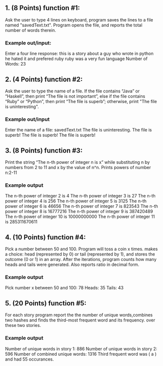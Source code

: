 ## 1. (8 Points) function #1: 
Ask the user to type 4 lines on keyboard,  program saves the lines to a file named "savedText.txt". Program opens the file, and reports the total number of words therein.
### Example out/input:
Enter a four line response:
this is a story
about a guy who wrote in python
he hated it and prefered ruby
ruby was a very fun language
Number of Words:        23


## 2. (4 Points) function #2: 
Ask the user to type the name of a file. If the file contains “Java” or “Haskell”, then print “The file is not important”, else if the file contains “Ruby” or “Python”, then print “The file is superb”;
otherwise, print "The file is uninteresting".
### Example out/input
Enter the name of a file: savedText.txt
The file is uninteresting.
The file is superb!
The file is superb!
The file is superb!

## 3. (8 Points) function #3: 
Print the string “The n-th power of integer n is x” while substituting n by numbers
from 2 to 11 and x by the value of n^n. Prints powers of number n:2-11
### Example output
The n-th power of integer 2 is 4
The n-th power of integer 3 is 27
The n-th power of integer 4 is 256
The n-th power of integer 5 is 3125
The n-th power of integer 6 is 46656
The n-th power of integer 7 is 823543
The n-th power of integer 8 is 16777216
The n-th power of integer 9 is 387420489
The n-th power of integer 10 is 10000000000
The n-th power of integer 11 is 285311670611

## 4. (10 Points) function #4: 
Pick a number between 50 and 100. Program will toss a coin x times. 
makes a choice: head (represented by 0) or tail (represented by 1), and stores the outcome (0 or 1) in an
array. After the iterations, program counts how many heads and tails were generated. Also reports ratio in decimal form.
### Example output
Pick number x between 50 and 100: 78
Heads:  35
Tails:  43

## 5. (20 Points) function #5: 
For each story program report the the number of unique words,combines two hashes and finds the third-most frequent word and its frequency.
over these two stories.
### Example output
Number of unique words in story 1:       886
Number of unique words in story 2:       596
Number of combined unique words:        1316
Third frequent word was (  a  ) and had 55 occurances.